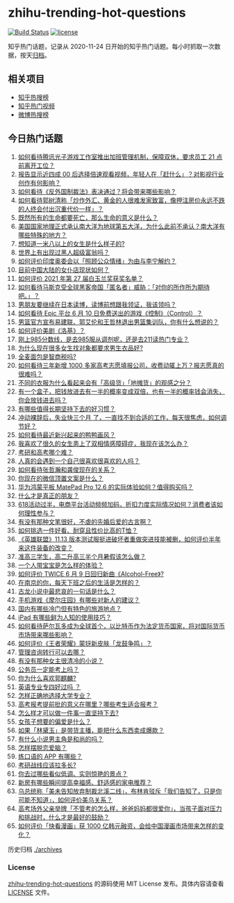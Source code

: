 # zhihu-trending-hot-questions

[![Build Status](https://github.com/justjavac/zhihu-trending-hot-questions/workflows/ci/badge.svg?branch=master)](https://github.com/justjavac/zhihu-trending-hot-questions/actions)
[![license](https://img.shields.io/github/license/justjavac/zhihu-trending-hot-questions)](https://github.com/justjavac/zhihu-trending-hot-questions/blob/master/LICENSE)

知乎热门话题，记录从 2020-11-24 日开始的知乎热门话题。每小时抓取一次数据，按天[归档](./archives)。

## 相关项目

- [知乎热搜榜](https://github.com/justjavac/zhihu-trending-top-search)
- [知乎热门视频](https://github.com/justjavac/zhihu-trending-hot-video)
- [微博热搜榜](https://github.com/justjavac/weibo-trending-hot-search)

## 今日热门话题

<!-- BEGIN -->
<!-- 最后更新时间 Fri Jun 11 2021 01:34:57 GMT+0800 (China Standard Time) -->

1. [如何看待腾讯光子游戏工作室推出加班管理机制，保障双休，要求员工 21
   点前离开工位？](https://www.zhihu.com/question/464150896)
2. [报告显示近四成 00
   后选择倍速观看视频，年轻人在「赶什么」？对影视行业创作有何影响？](https://www.zhihu.com/question/464019954)
3. [如何看待《反外国制裁法》表决通过？将会带来哪些影响？](https://www.zhihu.com/question/464277187)
4. [如何看待郭树清称「炒作外汇、黄金的人很难发家致富，像押注房价永远不跌的人终会付出沉重代价一样」？](https://www.zhihu.com/question/464243954)
5. [既然所有的生命都要死亡，那么生命的意义是什么？](https://www.zhihu.com/question/288017836)
6. [美国国家地理正式承认南大洋为地球第五大洋，为什么此前不承认？南大洋有哪些特殊的地方？](https://www.zhihu.com/question/464055142)
7. [想知道一米八以上的女生是什么样子的?](https://www.zhihu.com/question/433141761)
8. [世界上有出现过黑人超级富翁吗？](https://www.zhihu.com/question/316418280)
9. [如何评价印度奥委会以「照顾公众情绪」为由与李宁解约？](https://www.zhihu.com/question/464221165)
10. [目前中国大陆的女仆店现状如何？](https://www.zhihu.com/question/60687879)
11. [如何评价 2021 年第 27 届白玉兰奖获奖名单？](https://www.zhihu.com/question/464326311)
12. [如何看待马斯克受全球黑客帝国「匿名者」威胁：「对你的所作所为期待吧。」？](https://www.zhihu.com/question/463674631)
13. [男朋友要继续在日本读博，读博前想跟我领证，我该领吗？](https://www.zhihu.com/question/462494313)
14. [如何看待 Epic 平台 6 月 10
    日免费送出的游戏《控制》（Control）？](https://www.zhihu.com/question/464360791)
15. [男篮官方宣布易建联、郭艾伦和王哲林退出男篮集训队，你有什么想说的？](https://www.zhihu.com/question/464171039)
16. [如何评价美剧《洛基》？](https://www.zhihu.com/question/462557527)
17. [刚上985分数线，是去985服从调剂呢，还是去211读热门专业？](https://www.zhihu.com/question/448604507)
18. [为什么现在很多女生找对象都要求男生衣品好?](https://www.zhihu.com/question/462357177)
19. [全麦面包是智商税吗?](https://www.zhihu.com/question/416804902)
20. [如何看待三年新增 1000
    多家高考志愿填报公司，收费动辄上万？报志愿真的很难吗？](https://www.zhihu.com/question/464228987)
21. [不同的衣服为什么看起来会有「高级货」「地摊货」的观感之分？](https://www.zhihu.com/question/68232440)
22. [有一个盒子，把钱放进去有一半的概率变成双倍，也有一半的概率钱会消失，你会放钱进去吗？](https://www.zhihu.com/question/463236177)
23. [有哪些值得长期坚持下去的好习惯？](https://www.zhihu.com/question/301793024)
24. [冲动裸辞后，失业快三个月
    了，一直找不到合适的工作，每天很焦虑，如何调节好？](https://www.zhihu.com/question/430896392)
25. [如何看待最近新兴起来的鸭鸭画风？](https://www.zhihu.com/question/463510531)
26. [我喜欢了很久的女生患上了双相情感障碍症，我现在该怎么办？](https://www.zhihu.com/question/400354421)
27. [考研和高考哪个难？](https://www.zhihu.com/question/440451177)
28. [人真的会遇到一个自己很喜欢很喜欢的人吗？](https://www.zhihu.com/question/463291945)
29. [如何看待张哲瀚和龚俊现在的关系？](https://www.zhihu.com/question/458226340)
30. [你现在的微信顶置文案是什么？](https://www.zhihu.com/question/453486513)
31. [华为鸿蒙平板 MatePad Pro 12.6
    的实际体验如何？值得购买吗？](https://www.zhihu.com/question/464198645)
32. [什么才是真正的朋友？](https://www.zhihu.com/question/24101927)
33. [618活动过半，电商平台活动频频加码，折扣力度实际情况如何？消费者该如何理性参与？](https://www.zhihu.com/question/464028524)
34. [有没有那种文笔很好，不虐的先婚后爱的古言啊？](https://www.zhihu.com/question/417473311)
35. [如何挑选一件好看、耐穿且性价比高的T恤？](https://www.zhihu.com/question/404173699)
36. [《英雄联盟》11.13
    版本测试服挺进破坏者重做突进技能被删，如何评价半年来这件装备的改变？](https://www.zhihu.com/question/464089576)
37. [准高三学生，高二升高三半个月暑假该怎么做？](https://www.zhihu.com/question/328385434)
38. [一个人带宝宝是怎么样的体验？](https://www.zhihu.com/question/312960539)
39. [如何评价 TWICE 6 月 9
    日回归新曲《Alcohol-Free》?](https://www.zhihu.com/question/464107220)
40. [在南京的你，每天下班之后的生活是怎样的？](https://www.zhihu.com/question/463893798)
41. [古龙小说中最悲哀的一句话是什么？](https://www.zhihu.com/question/463769393)
42. [手机游戏《摩尔庄园》有哪些对新人的建议？](https://www.zhihu.com/question/462564990)
43. [国内有哪些冷门但有特色的旅游地点？](https://www.zhihu.com/question/19855515)
44. [iPad 有哪些鲜为人知的使用技巧？](https://www.zhihu.com/question/27682420)
45. [如何看待萨尔瓦多成为全球首个，以比特币作为法定货币国家，将对国际货币市场带来哪些影响？](https://www.zhihu.com/question/464147867)
46. [如何评价《王者荣耀》蒙犽新皮肤「龙鼓争鸣」？](https://www.zhihu.com/question/463843493)
47. [管理咨询转行可以去哪？](https://www.zhihu.com/question/21307422)
48. [有没有那种女主很清冷的小说？](https://www.zhihu.com/question/365640922)
49. [公务员一定能考上吗？](https://www.zhihu.com/question/463166599)
50. [你为什么喜欢郭麒麟?](https://www.zhihu.com/question/377729124)
51. [英语专业专四好过吗 ？](https://www.zhihu.com/question/389176629)
52. [怎样正确地选择大学专业？](https://www.zhihu.com/question/56998038)
53. [高考报考提前批的意义在哪里？哪些考生适合报考？](https://www.zhihu.com/question/282698579)
54. [怎么样才可以做一件事一直坚持下去?](https://www.zhihu.com/question/462919209)
55. [女孩子想要的偏爱是什么？](https://www.zhihu.com/question/392000444)
56. [如果「林黛玉」是带货主播，能把什么东西卖成爆款？](https://www.zhihu.com/question/464064077)
57. [有什么小说男主角是和尚的吗？](https://www.zhihu.com/question/62712314)
58. [怎样摆脱恋爱脑？](https://www.zhihu.com/question/311298787)
59. [练口语的 APP 有哪些？](https://www.zhihu.com/question/25707926)
60. [考研战线应该拉多长?](https://www.zhihu.com/question/349634304)
61. [你去过哪些看似低调、实则惊艳的景点？](https://www.zhihu.com/question/459376793)
62. [新房有哪些瞬间提高幸福感、舒适感的家电推荐？](https://www.zhihu.com/question/438134229)
63. [乌总统称「美未告知放弃制裁北溪二线」，布林肯驳斥「我们告知了，只是你可能不知道」，如何评价美乌关系？](https://www.zhihu.com/question/464060123)
64. [高考场外父亲举牌「不管考的怎么样，爸爸妈妈都很爱你」，当孩子面对压力和挑战时，什么才是最好的鼓励？](https://www.zhihu.com/question/464058857)
65. [如何评价「快看漫画」获 1000
    亿韩元融资，会给中国漫画市场带来怎样的变化？](https://www.zhihu.com/question/464056519)

<!-- END -->

历史归档 [./archives](./archives)

### License

[zhihu-trending-hot-questions](https://github.com/justjavac/zhihu-trending-hot-questions)
的源码使用 MIT License 发布。具体内容请查看 [LICENSE](./LICENSE) 文件。
